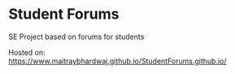 # Student Forums
SE Project based on forums for students

Hosted on:
https://www.maitraybhardwaj.github.io/StudentForums.github.io/
